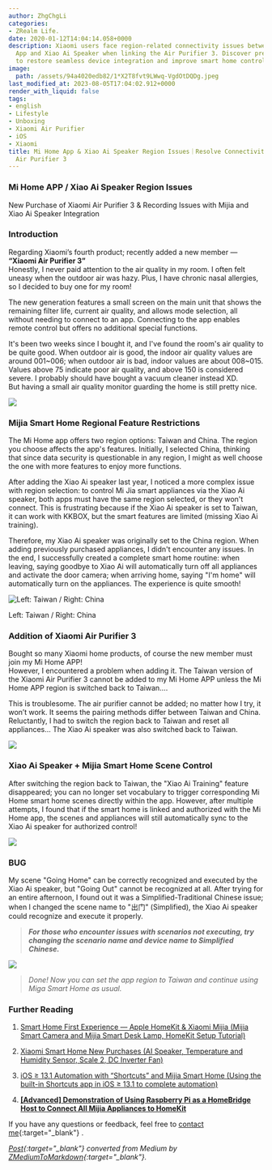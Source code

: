 ```yaml
---
author: ZhgChgLi
categories:
- ZRealm Life.
date: 2020-01-12T14:04:14.058+0000
description: Xiaomi users face region-related connectivity issues between Mi Home
  App and Xiao Ai Speaker when linking the Air Purifier 3. Discover precise fixes
  to restore seamless device integration and improve smart home control efficiency.
image:
  path: /assets/94a4020edb82/1*X2T8fvt9LWwq-VgdOtDQDg.jpeg
last_modified_at: 2023-08-05T17:04:02.912+0000
render_with_liquid: false
tags:
- english
- Lifestyle
- Unboxing
- Xiaomi Air Purifier
- iOS
- Xiaomi
title: Mi Home App & Xiao Ai Speaker Region Issues｜Resolve Connectivity for Xiaomi
  Air Purifier 3
---
```


### Mi Home APP / Xiao Ai Speaker Region Issues

New Purchase of Xiaomi Air Purifier 3 & Recording Issues with Mijia and Xiao Ai Speaker Integration

### Introduction

Regarding Xiaomi’s fourth product; recently added a new member — **“Xiaomi Air Purifier 3”**  
Honestly, I never paid attention to the air quality in my room. I often felt uneasy when the outdoor air was hazy. Plus, I have chronic nasal allergies, so I decided to buy one for my room!

The new generation features a small screen on the main unit that shows the remaining filter life, current air quality, and allows mode selection, all without needing to connect to an app. Connecting to the app enables remote control but offers no additional special functions.

It's been two weeks since I bought it, and I've found the room's air quality to be quite good. When outdoor air is good, the indoor air quality values are around 001~006; when outdoor air is bad, indoor values are about 008~015. Values above 75 indicate poor air quality, and above 150 is considered severe. I probably should have bought a vacuum cleaner instead XD.  
But having a small air quality monitor guarding the home is still pretty nice.

![](/assets/94a4020edb82/1*9H29xuJPqTEBZUZ8G2Nz7Q.jpeg)

### Mijia Smart Home Regional Feature Restrictions

The Mi Home app offers two region options: Taiwan and China. The region you choose affects the app's features. Initially, I selected China, thinking that since data security is questionable in any region, I might as well choose the one with more features to enjoy more functions.

After adding the Xiao Ai speaker last year, I noticed a more complex issue with region selection: to control Mi Jia smart appliances via the Xiao Ai speaker, both apps must have the same region selected, or they won't connect. This is frustrating because if the Xiao Ai speaker is set to Taiwan, it can work with KKBOX, but the smart features are limited (missing Xiao Ai training).

Therefore, my Xiao Ai speaker was originally set to the China region. When adding previously purchased appliances, I didn't encounter any issues. In the end, I successfully created a complete smart home routine: when leaving, saying goodbye to Xiao Ai will automatically turn off all appliances and activate the door camera; when arriving home, saying "I'm home" will automatically turn on the appliances. The experience is quite smooth!

![Left: Taiwan / Right: China](/assets/94a4020edb82/1*KdFDLrUoAN3LUGtTGDgSWQ.jpeg)

Left: Taiwan / Right: China

### **Addition of Xiaomi Air Purifier 3**

Bought so many Xiaomi home products, of course the new member must join my Mi Home APP!  
However, I encountered a problem when adding it. The Taiwan version of the Xiaomi Air Purifier 3 cannot be added to my Mi Home APP unless the Mi Home APP region is switched back to Taiwan….

This is troublesome. The air purifier cannot be added; no matter how I try, it won’t work. It seems the pairing methods differ between Taiwan and China. Reluctantly, I had to switch the region back to Taiwan and reset all appliances... The Xiao Ai speaker was also switched back to Taiwan.

![](/assets/94a4020edb82/1*X2T8fvt9LWwq-VgdOtDQDg.jpeg)

### Xiao Ai Speaker + Mijia Smart Home Scene Control

After switching the region back to Taiwan, the "Xiao Ai Training" feature disappeared; you can no longer set vocabulary to trigger corresponding Mi Home smart home scenes directly within the app. However, after multiple attempts, I found that if the smart home is linked and authorized with the Mi Home app, the scenes and appliances will still automatically sync to the Xiao Ai speaker for authorized control!

![](/assets/94a4020edb82/1*G8J5kk3VtpFEMZjvsYCyDA.png)

### BUG

My scene "Going Home" can be correctly recognized and executed by the Xiao Ai speaker, but "Going Out" cannot be recognized at all. After trying for an entire afternoon, I found out it was a Simplified-Traditional Chinese issue; when I changed the scene name to "出门" (Simplified), the Xiao Ai speaker could recognize and execute it properly.

> ***For those who encounter issues with scenarios not executing, try changing the scenario name and device name to Simplified Chinese.***

![](/assets/94a4020edb82/1*wg4BaM5att9Zo3fPXFCKUw.png)

> *Done! Now you can set the app region to Taiwan and continue using Miga Smart Home as usual.*

### Further Reading

1. [Smart Home First Experience — Apple HomeKit & Xiaomi Mijia (Mijia Smart Camera and Mijia Smart Desk Lamp, HomeKit Setup Tutorial)](../c3150cdc85dd/)

2. [Xiaomi Smart Home New Purchases (AI Speaker, Temperature and Humidity Sensor, Scale 2, DC Inverter Fan)](../bcff7c157941/)

3. [iOS ≥ 13.1 Automation with “Shortcuts” and Mijia Smart Home (Using the built-in Shortcuts app in iOS ≥ 13.1 to complete automation)](../21119db777dd/)

4. [**[Advanced] Demonstration of Using Raspberry Pi as a HomeBridge Host to Connect All Mijia Appliances to HomeKit**](../99db2a1fbfe5/)

If you have any questions or feedback, feel free to [contact me](https://www.zhgchg.li/contact){:target="_blank"} .

*[Post](https://medium.com/zrealm-life/%E7%B1%B3%E5%AE%B6-app-%E5%B0%8F%E6%84%9B%E9%9F%B3%E7%AE%B1%E5%9C%B0%E5%8D%80%E5%95%8F%E9%A1%8C-94a4020edb82){:target="_blank"} converted from Medium by [ZMediumToMarkdown](https://github.com/ZhgChgLi/ZMediumToMarkdown){:target="_blank"}.*